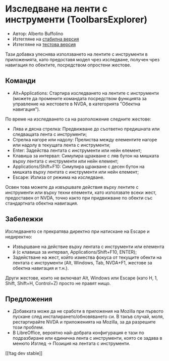 # Изследване на ленти с инструменти (ToolbarsExplorer) #

* Автор: Alberto Buffolino
* Изтегляне на [стабилна версия][1]
* Изтегляне на [тестова версия][2]

Тази добавка улеснява използването на лентите с инструменти в приложенията,
като предоставя модел чрез изследване, получен чрез навигация по обектите,
посредством опростени жестове.

## Команди

* Alt+Applications: Стартира изследването на лентите с инструменти<br/>
(можете да промените командата посредством функцията за управление на жестовете в NVDA, в категорията "Обектна навигация").

По време на изследването са на разположение следните жестове:

* Лява и дясна стрелка: Предвижване до съответно предишната или следващата
  лента с инструменти;
* Стрелка нагоре или надолу: Прелиства между елементите нагоре или надолу в
  текущата лента с инструменти;
* Enter: Задейства лентата с инструменти или нейн елемент;
* Клавиша за интервал: Симулира щракване с ляв бутон на мишката върху
  лентата с инструменти или нейн елемент;
* Applications/Shift+F10: Симулира щракване с десен бутон на мишката върху
  лентата с инструменти или нейн елемент;
* Escape: Излиза от режима на изследване.

Освен това можете да извършвате действия върху лентите с инструменти или
върху техни елементи, като използвате всеки жест, предоставен от NVDA, точно
както при придвижване по обекти със стандартната обектна навигация.

## Забележки

Изследването се прекратява директно при натискане на Escape и недиректно:

* Извършване на действие върху лентата с инструменти или елемента й (с
  клавиша за интервал, Applications/Shift+F10, ENTER);
* Задействане на жест, който измества фокуса от текущите обекти на лентата с
  инструменти (Alt, Windows, Tab, NVDA+F1, жестове за обектна навигация и
  т.н.).

Други жестове, които не включват Alt, Windows или Escape (като H, 1, Shift,
Shift+H, Control+Z) просто не правят нищо.

## Предложения

* Добавката може да не сработи в приложения на Mozilla при първото пускане
  след инсталирането/обновяването си. В такъв случай, моля, рестартирайте
  NVDA и приложенията на Mozilla, за да разрешите този проблем.
* В LibreOffice, вероятно най-добрата конфигурация е тази по подразбиране
  или единична лента с инструменти, която се задава в менюто Изглед ->
  Позиция на лентата с инструменти.


[[!tag dev stable]]

[1]: https://addons.nvda-project.org/files/get.php?file=tbx

[2]: https://addons.nvda-project.org/files/get.php?file=tbx-dev
